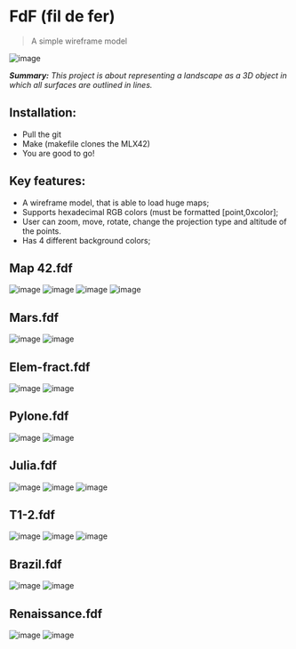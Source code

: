 # FdF (fil de fer)
> A simple wireframe model

![image](https://github.com/user-attachments/assets/3979b1e9-cb94-4ea3-8d59-103619d6515b)

***Summary:***  *This project is about representing a landscape as a 3D object
in which all surfaces are outlined in lines.*


## Installation:
 - Pull the git
 - Make (makefile clones the MLX42)
 - You are good to go!

## Key features:
 - A wireframe model, that is able to load huge maps;
 - Supports hexadecimal RGB colors (must be formatted [point,0xcolor];
 - User can zoom, move, rotate, change the projection type and altitude of the points.
 - Has 4 different background colors;

## Map 42.fdf
![image](https://github.com/user-attachments/assets/a694a8f1-d423-467e-bf45-151455037170)
![image](https://github.com/user-attachments/assets/b2f8ebf7-135b-493e-9091-99224e7013c9)
![image](https://github.com/user-attachments/assets/116bb10e-1576-4b5d-aa60-7db958111a7d)
![image](https://github.com/user-attachments/assets/f2f9c5af-3028-40a7-bd40-9e2ad2214b10)

## Mars.fdf
![image](https://github.com/user-attachments/assets/18229124-ada7-4271-b5f5-ed222ff88e51)
![image](https://github.com/user-attachments/assets/4b2c6d23-4ddd-415c-b48c-31ab443df04f)

## Elem-fract.fdf
![image](https://github.com/user-attachments/assets/e7fb9efc-fadc-413b-aa4e-d6a92f86f3ea)
![image](https://github.com/user-attachments/assets/774ba321-0072-4478-9eea-bb4db87caac0)

## Pylone.fdf
![image](https://github.com/user-attachments/assets/0f6d5a46-d4ca-47ff-9092-6694786d8210)
![image](https://github.com/user-attachments/assets/51ab5c54-a2fc-4129-8f53-a5d6e8b36ea3)

## Julia.fdf
![image](https://github.com/user-attachments/assets/fbb1562f-7fad-43ab-abc3-9fef8e57996d)
![image](https://github.com/user-attachments/assets/15bd3df5-e905-40b1-986f-a57ae2fbe220)
![image](https://github.com/user-attachments/assets/5815960d-54c9-4c3f-aee0-1c32c8abaa2f)

## T1-2.fdf
![image](https://github.com/user-attachments/assets/f3c43079-759c-4190-93c4-059128a75b23)
![image](https://github.com/user-attachments/assets/888ea66d-200b-4022-b6fc-789bf6cf7102)
![image](https://github.com/user-attachments/assets/a36a13f6-b365-4a5a-a902-fc0ee2ca22f4)

## Brazil.fdf
![image](https://github.com/user-attachments/assets/977afff1-2190-4d75-a909-ce96b3cf8578)
![image](https://github.com/user-attachments/assets/a8c29a72-16a6-4b90-888a-5ca627926a2c)

## Renaissance.fdf
![image](https://github.com/user-attachments/assets/ead99a24-e10a-4e48-b8c8-2cabec07aa38)
![image](https://github.com/user-attachments/assets/436cf53d-79ee-4fb4-9fca-f38fe2743d76)
